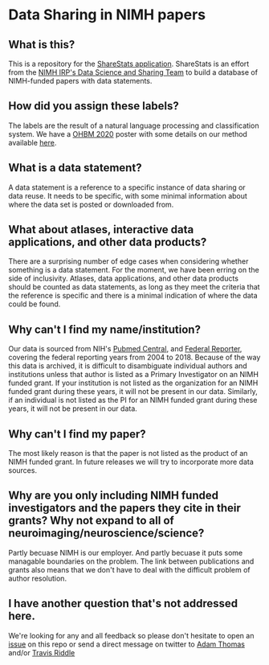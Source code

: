 # Data Sharing in NIMH papers

## What is this?
This is a repository for the [ShareStats application](http://nih-fmrif.github.io/sharestats). ShareStats is an effort from the [NIMH IRP's Data Science and Sharing Team](http://cmn.nimh.nih.gov/dsst) to build a database of NIMH-funded papers with data statements.

## How did you assign these labels?
The labels are the result of a natural language processing and classification system. We have a [OHBM 2020](https://www.humanbrainmapping.org/i4a/pages/index.cfm?pageID=3958&activateFull=true) poster with some details on our method available [here](https://zenodo.org/record/3894807).

## What is a data statement?
A data statement is a reference to a specific instance of data sharing or data reuse. It needs to be specific, with some minimal information about where the data set is posted or downloaded from.

## What about atlases, interactive data applications, and other data products?
There are a surprising number of edge cases when considering whether something is a data statement. For the moment, we have been erring on the side of inclusivity. Atlases, data applications, and other data products should be counted as data statements, as long as they meet the criteria that the reference is specific and there is a minimal indication of where the data could be found.

## Why can't I find my name/institution?
Our data is sourced from NIH's [Pubmed Central](https://www.ncbi.nlm.nih.gov/pmc/), and [Federal Reporter](https://federalreporter.nih.gov/FileDownload), covering the federal reporting years from 2004 to 2018. Because of the way this data is archived, it is difficult to disambiguate individual authors and institutions unless that author is listed as a Primary Investigator on an NIMH funded grant. If your institution is not listed as the organization for an NIMH funded grant during these years, it will not be present in our data. Similarly, if an individual is not listed as the PI for an NIMH funded grant during these years, it will not be present in our data.

## Why can't I find my paper?
The most likely reason is that the paper is not listed as the product of an NIMH funded grant. In future releases we will try to incorporate more data sources. 

## Why are you only including NIMH funded investigators and the papers they cite in their grants? Why not expand to all of neuroimaging/neuroscience/science?
Partly becuase NIMH is our employer. And partly becuase it puts some managable boundaries on the problem. The link between publications and grants also means that we don't have to deal with the difficult problem of author resolution. 

## I have another question that's not addressed here.
We're looking for any and all feedback so please don't hesitate to open an [issue](https://github.com/nih-fmrif/sharestats/issues) on this repo or send a direct message on twitter to [Adam Thomas](https://twitter.com/damadam) and/or [Travis Riddle](https://twitter.com/triddle42)
